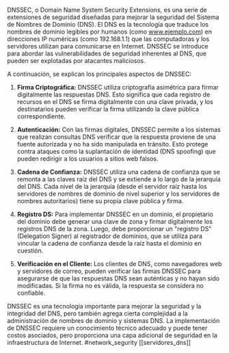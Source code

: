 DNSSEC, o Domain Name System Security Extensions, es una serie de extensiones de seguridad diseñadas para mejorar la seguridad del Sistema de Nombres de Dominio (DNS). El DNS es la tecnología que traduce los nombres de dominio legibles por humanos (como www.ejemplo.com) en direcciones IP numéricas (como 192.168.1.1) que las computadoras y los servidores utilizan para comunicarse en Internet. DNSSEC se introduce para abordar las vulnerabilidades de seguridad inherentes al DNS, que pueden ser explotadas por atacantes maliciosos.

A continuación, se explican los principales aspectos de DNSSEC:

1. **Firma Criptográfica:** DNSSEC utiliza criptografía asimétrica para firmar digitalmente las respuestas DNS. Esto significa que cada registro de recursos en el DNS se firma digitalmente con una clave privada, y los destinatarios pueden verificar la firma utilizando la clave pública correspondiente.

2. **Autenticación:** Con las firmas digitales, DNSSEC permite a los sistemas que realizan consultas DNS verificar que la respuesta proviene de una fuente autorizada y no ha sido manipulada en tránsito. Esto protege contra ataques como la suplantación de identidad (DNS spoofing) que pueden redirigir a los usuarios a sitios web falsos.

3. **Cadena de Confianza:** DNSSEC utiliza una cadena de confianza que se remonta a las claves raíz del DNS y se extiende a lo largo de la jerarquía del DNS. Cada nivel de la jerarquía (desde el servidor raíz hasta los servidores de nombres de dominio de nivel superior y los servidores de nombres autoritarios) tiene su propia clave pública y firma.

4. **Registro DS:** Para implementar DNSSEC en un dominio, el propietario del dominio debe generar una clave de zona y firmar digitalmente los registros DNS de la zona. Luego, debe proporcionar un "registro DS" (Delegation Signer) al registrador de dominios, que se utiliza para vincular la cadena de confianza desde la raíz hasta el dominio en cuestión.

5. **Verificación en el Cliente:** Los clientes de DNS, como navegadores web y servidores de correo, pueden verificar las firmas DNSSEC para asegurarse de que las respuestas DNS sean auténticas y no hayan sido modificadas. Si la firma no es válida, la respuesta se considera no confiable.

DNSSEC es una tecnología importante para mejorar la seguridad y la integridad del DNS, pero también agrega cierta complejidad a la administración de nombres de dominio y sistemas DNS. La implementación de DNSSEC requiere un conocimiento técnico adecuado y puede tener costos asociados, pero proporciona una capa adicional de seguridad en la infraestructura de Internet.
#network_segurity
[[servidores_dns]]
